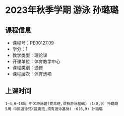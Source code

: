 # 2023年秋季学期 游泳 孙璐璐






## 课程信息

- 课程号：PE00127.09
- 学分：1
- 教学类型：理论课
- 开课单位：体育教学中心
- 课程类别：通修
- 课程层次：体育选项

## 上课时间

```
1~4,6~18周 中区游泳馆(提高班,须有游泳基础) :1(8,9) 孙璐璐
5周 中区游泳馆(提高班,须有游泳基础) :6(8,9) 孙璐璐
```

